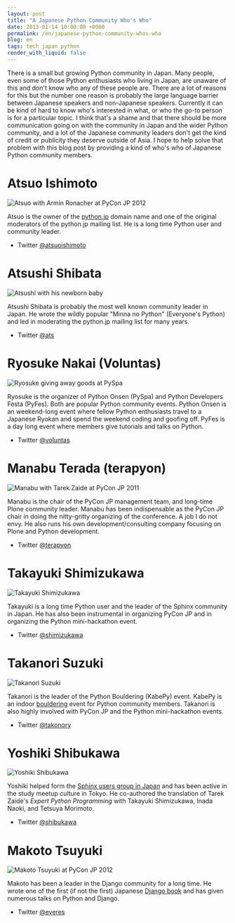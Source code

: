 ```yaml
---
layout: post
title: "A Japanese Python Community Who's Who"
date: 2013-01-14 10:00:00 +0000
permalink: /en/japanese-python-community-whos-who
blog: en
tags: tech japan python
render_with_liquid: false
---
```


There is a small but growing Python community in Japan. Many people, even some
of those Python enthusiasts who living in Japan, are unaware of this and don't
know who any of these people are. There are a lot of reasons for this but the
number one reason is probably the large language barrier between Japanese
speakers and non-Japanese speakers. Currently it can be kind of hard to know
who's interested in what, or who the go-to person is for a particular topic. I
think that's a shame and that there should be more communication going on with
the community in Japan and the wider Python community, and a lot of the Japanese
community leaders don't get the kind of credit or publicity they deserve outside
of Asia. I hope to help solve that problem with this blog post by providing a
kind of who's who of Japanese Python community members.

# Atsuo Ishimoto

![Atsuo with Armin Ronacher at PyCon JP 2012](/assets/images/691/ishimoto_big.jpg)

Atsuo is the owner of the [python.jp](http://python.jp/) domain name and one of
the original moderators of the python.jp mailing list. He is a long time Python
user and community leader.

- Twitter [@atsuoishimoto](https://twitter.com/atsuoishimoto)

# Atsushi Shibata

![Atsushi with his newborn baby](/assets/images/691/shibata_big.jpg)

Atsushi Shibata is probably the most well known community leader in Japan. He
wrote the wildly popular "Minna no Python" (Everyone's Python) and led in
moderating the python.jp mailing list for many years.

- Twitter [@ats](http://twitter.com/ats)

# Ryosuke Nakai (Voluntas)

![Ryosuke giving away goods at PySpa](/assets/images/691/voluntas_big.jpg)

Ryosuke is the organizer of Python Onsen (PySpa) and Python Developers Festa
(PyFes). Both are popular Python community events. Python Onsen is an
weekend-long event where fellow Python enthusiasts travel to a Japanese Ryokan
and spend the weekend coding and goofing off. PyFes is a day long event where
members give tutorials and talks on Python.

- Twitter [@voluntas](http://twitter.com/voluntas)

# Manabu Terada (terapyon)

![Manabu with Tarek Zaide at PyCon JP 2011](/assets/images/691/pycon-japan_big.jpeg)

Manabu is the chair of the PyCon JP management team, and long-time Plone
community leader. Manabu has been indispensable as the PyCon JP chair in doing
the nitty-gritty organizing of the conference. A job I do not envy. He also runs
his own development/consulting company focusing on Plone and Python development.

- Twitter [@terapyon](http://twitter.com/terapyon)

# Takayuki Shimizukawa

![Takayuki Shimizukawa](/assets/images/691/shimizukawa_big.jpg)

Takayuki is a long time Python user and the leader of the Sphinx community in
Japan. He has also been instrumental in organizing PyCon JP and in organizing
the Python mini-hackathon event.

- Twitter [@shimizukawa](http://twitter.com/shimizukawa)

# Takanori Suzuki

![Takanori Suzuki](/assets/images/691/takanory_big.jpg)

Takanori is the leader of the Python Bouldering (KabePy) event. KabePy is an
indoor [bouldering](http://en.wikipedia.org/wiki/Bouldering) event for Python
community members. Takanori is also highly involved with PyCon JP and the Python
mini-hackathon events.

- Twitter [@takonory](http://twitter.com/takanory)

# Yoshiki Shibukawa

![Yoshiki Shibukawa](/assets/images/691/shibukawa_big.jpg)

Yoshiki helped form the [Sphinx users group in Japan](http://sphinx-users.jp/)
and has been active in the study meetup culture in Tokyo. He co-authored the
translation of Tarek Zaide's _Expert Python Programming_ with Takayuki
Shimizukawa, Inada Naoki, and Tetsuya Morimoto.

- Twitter [@shibukawa](http://twitter.com/shibukawa)

# Makoto Tsuyuki

![Makoto Tsuyuki at PyCon JP 2012](/assets/images/691/tsuyuki_big.jpg)

Makoto has been a leader in the Django community for a long time. He wrote one
of the first (if not the first) Japanese [Django
book](http://www.amazon.co.jp/Django%C3%97Python-LL%E3%83%95%E3%83%AC%E3%83%BC%E3%83%A0%E3%83%AF%E3%83%BC%E3%82%AFBOOKS-%E9%9C%B2%E6%9C%A8-%E8%AA%A0/dp/477413760X)
and has given numerous talks on Python and Django.

- Twitter [@everes](http://twitter.com/everes)
